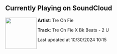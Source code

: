 ## Currently Playing on SoundCloud

[<img align="left" width="100" src="https://i1.sndcdn.com/artworks-Feg1xbDi4G86CalR-muYo8Q-t500x500.jpg">](https://soundcloud.com/treohfie/tre-oh-fie-x-bk-beats-2-u?in=saxurn/sets/onb)

**Artist**: Tre Oh Fie 

**Track**: Tre Oh Fie X Bk Beats - 2 U

Last updated at 10/30/2024 10:15
